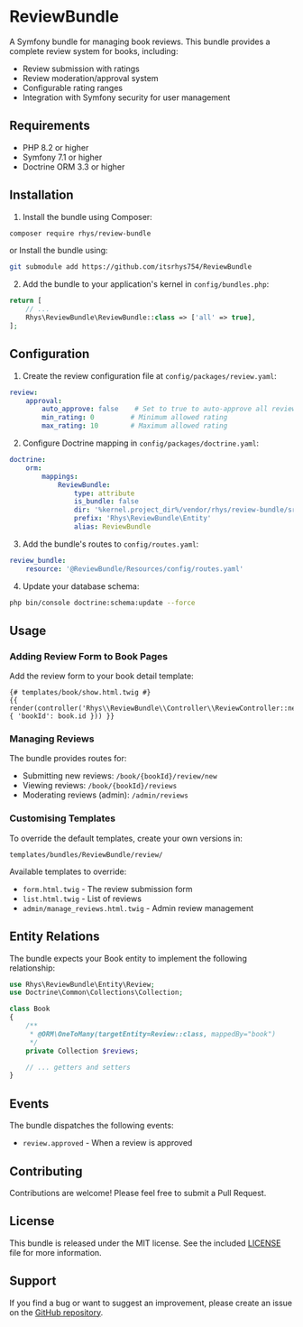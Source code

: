 # ReviewBundle

A Symfony bundle for managing book reviews. This bundle provides a complete review system for books, including:
- Review submission with ratings
- Review moderation/approval system
- Configurable rating ranges
- Integration with Symfony security for user management

## Requirements

- PHP 8.2 or higher
- Symfony 7.1 or higher
- Doctrine ORM 3.3 or higher

## Installation

1. Install the bundle using Composer:
```bash
composer require rhys/review-bundle
```
or Install the bundle using:
```bash
git submodule add https://github.com/itsrhys754/ReviewBundle
```

2. Add the bundle to your application's kernel in `config/bundles.php`:
```php
return [
    // ...
    Rhys\ReviewBundle\ReviewBundle::class => ['all' => true],
];
```

## Configuration

1. Create the review configuration file at `config/packages/review.yaml`:
```yaml
review:
    approval:
        auto_approve: false    # Set to true to auto-approve all reviews
        min_rating: 0         # Minimum allowed rating
        max_rating: 10        # Maximum allowed rating
```

2. Configure Doctrine mapping in `config/packages/doctrine.yaml`:
```yaml
doctrine:
    orm:
        mappings:
            ReviewBundle:
                type: attribute
                is_bundle: false
                dir: '%kernel.project_dir%/vendor/rhys/review-bundle/src/Entity'
                prefix: 'Rhys\ReviewBundle\Entity'
                alias: ReviewBundle
```

3. Add the bundle's routes to `config/routes.yaml`:
```yaml
review_bundle:
    resource: '@ReviewBundle/Resources/config/routes.yaml'
```

4. Update your database schema:
```bash
php bin/console doctrine:schema:update --force
```

## Usage

### Adding Review Form to Book Pages

Add the review form to your book detail template:

```twig
{# templates/book/show.html.twig #}
{{ render(controller('Rhys\\ReviewBundle\\Controller\\ReviewController::new', { 'bookId': book.id })) }}
```

### Managing Reviews

The bundle provides routes for:
- Submitting new reviews: `/book/{bookId}/review/new`
- Viewing reviews: `/book/{bookId}/reviews`
- Moderating reviews (admin): `/admin/reviews`

### Customising Templates

To override the default templates, create your own versions in:
```
templates/bundles/ReviewBundle/review/
```

Available templates to override:
- `form.html.twig` - The review submission form
- `list.html.twig` - List of reviews
- `admin/manage_reviews.html.twig` - Admin review management

## Entity Relations

The bundle expects your Book entity to implement the following relationship:

```php
use Rhys\ReviewBundle\Entity\Review;
use Doctrine\Common\Collections\Collection;

class Book
{
    /**
     * @ORM\OneToMany(targetEntity=Review::class, mappedBy="book")
     */
    private Collection $reviews;

    // ... getters and setters
}
```

## Events

The bundle dispatches the following events:
- `review.approved` - When a review is approved

## Contributing

Contributions are welcome! Please feel free to submit a Pull Request.

## License

This bundle is released under the MIT license. See the included [LICENSE](LICENSE) file for more information.

## Support

If you find a bug or want to suggest an improvement, please create an issue on the [GitHub repository](https://github.com/yourusername/ReviewBundler).
```

